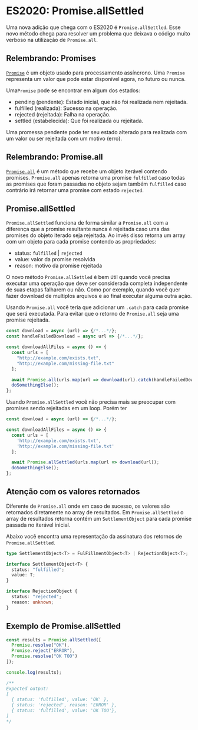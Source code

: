 # ES2020: Promise.allSettled

Uma nova adição que chega com o ES2020 é `Promise.allSettled`. Esse novo método chega para resolver um problema que deixava o código muito verboso na utilização de `Promise.all`.

## Relembrando: Promises

[`Promise`](https://developer.mozilla.org/pt-BR/docs/Web/JavaScript/Reference/Global_Objects/Promise) é um objeto usado para processamento assíncrono. Uma `Promise` representa um valor que pode estar disponível agora, no futuro ou nunca.

Uma`Promise` pode se encontrar em algum dos estados:

- pending (pendente): Estado inicial, que não foi realizada nem rejeitada.
- fulfilled (realizada): Sucesso na operação.
- rejected (rejeitada): Falha na operação.
- settled (estabelecida): Que foi realizada ou rejeitada.

Uma promessa pendente pode ter seu estado alterado para realizada com um valor ou ser rejeitada com um motivo (erro).

## Relembrando: Promise.all

[`Promise.all`](https://developer.mozilla.org/pt-BR/docs/Web/JavaScript/Reference/Global_Objects/Promise/all) é um método que recebe um objeto iterável contendo promises. `Promise.all` apenas retorna uma promise `fulfilled` caso todas as promises que foram passadas no objeto sejam também `fulfilled` caso contrário irá retornar uma promise com estado `rejected`.

## Promise.allSettled

`Promise.allSettled` funciona de forma similar a `Promise.all` com a diferença que a promise resultante nunca é rejeitada caso uma das promises do objeto iterado seja rejeitada. Ao invés disso retorna um array com um objeto para cada promise contendo as propriedades:

- status: `fulfilled` | `rejected`
- value: valor da promise resolvida
- reason: motivo da promise rejeitada

O novo método `Promise.allSettled` é bem útil quando você precisa executar uma operação que deve ser considerada completa independente de suas etapas falharem ou não. Como por exemplo, quando você quer fazer download de multiplos arquivos e ao final executar alguma outra ação.

Usando `Promise.all` você teria que adicionar um `.catch` para cada promise que será executada. Para evitar que o retorno de `Promise.all` seja uma promise rejeitada.

```javascript
const download = async (url) => {/*...*/};
const handleFailedDownload = async url => {/*...*/};

const downloadAllFiles = async () => {
  const urls = [
    "http://example.com/exists.txt",
    "http://example.com/missing-file.txt"
  ];

  await Promise.all(urls.map(url => download(url).catch(handleFailedDownload)));
  doSomethingElse();
};
```

Usando `Promise.allSettled` você não precisa mais se preocupar com promises sendo rejeitadas em um loop. Porém ter

```javascript
const download = async (url) => {/*...*/};

const downloadAllFiles = async () => {
  const urls = [
    'http://example.com/exists.txt',
    'http://example.com/missing-file.txt'
  ];

  await Promise.allSettled(urls.map(url => download(url));
  doSomethingElse();
};
```

## Atenção com os valores retornados

Diferente de `Promise.all` onde em caso de sucesso, os valores são retornados diretamente no array de resultados. Em `Promise.allSettled` o array de resultados retorna contém um `SettlementObject` para cada promise passada no iterável inicial.

Abaixo você encontra uma representação da assinatura dos retornos de `Promise.allSettled`.

```typescript
type SettlementObject<T> = FulFillmentObject<T> | RejectionObject<T>;

interface SettlementObject<T> {
  status: "fulfilled";
  value: T;
}

interface RejectionObject {
  status: "rejected";
  reason: unknown;
}
```

## Exemplo de Promise.allSettled

```javascript
const results = Promise.allSettled([
  Promise.resolve("OK"),
  Promise.reject("ERROR"),
  Promise.resolve("OK TOO")
]);

console.log(results);

/**
Expected output:
[
  { status: 'fulfilled', value: 'OK' },
  { status: 'rejected', reason: 'ERROR' },
  { status: 'fulfilled', value: 'OK TOO'},
]
*/
```
